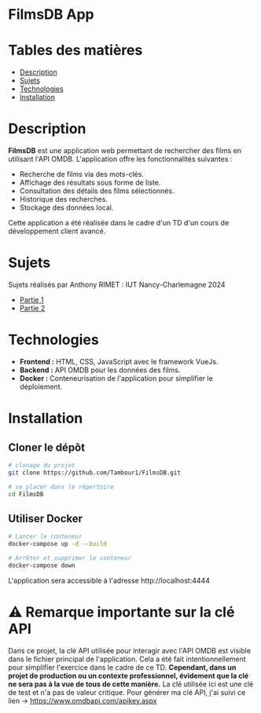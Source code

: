 # FilmsDB App
# Tables des matières
- [Description](#description)
- [Sujets](#sujets)
- [Technologies](#technologies)
- [Installation](#installation)

# Description
**FilmsDB** est une application web permettant de rechercher des films en utilisant l'API OMDB. L'application offre les fonctionnalités suivantes :
- Recherche de films via des mots-clés.
- Affichage des résultats sous forme de liste.
- Consultation des détails des films sélectionnés.
- Historique des recherches.
- Stockage des données local.

Cette application a été réalisée dans le cadre d'un TD d'un cours de développement client avancé.

# Sujets
Sujets réalisés par Anthony RIMET : IUT Nancy-Charlemagne 2024
- [Partie 1](./docs/partie1-FilmDB.pdf)
- [Partie 2](./docs/partie2-FilmDB.pdf)

# Technologies
- **Frontend :** HTML, CSS, JavaScript avec le framework VueJs.
- **Backend :** API OMDB pour les données des films.
- **Docker :** Conteneurisation de l'application pour simplifier le déploiement.

# Installation
## Cloner le dépôt
```bash
# clonage du projet
git clone https://github.com/Tambour1/FilmsDB.git

# se placer dans le répertoire 
cd FilmsDB
```

## Utiliser Docker
```bash
# Lancer le conteneur
docker-compose up -d --build

# Arrêter et supprimer le conteneur
docker-compose down
```

L'application sera accessible à l'adresse http://localhost:4444


# ⚠️ Remarque importante sur la clé API
Dans ce projet, la clé API utilisée pour interagir avec l'API OMDB est visible dans le fichier principal de l'application. Cela a été fait intentionnellement pour simplifier l'exercice dans le cadre de ce TD.
**Cependant, dans un projet de production ou un contexte professionnel, évidement que la clé ne sera pas à la vue de tous de cette manière.** 
La clé utilisée ici est une clé de test et n'a pas de valeur critique.
Pour générer ma clé API, j'ai suivi ce lien -> https://www.omdbapi.com/apikey.aspx
